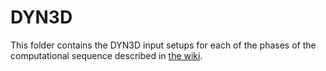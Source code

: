 # DYN3D
This folder contains the DYN3D input setups for each of the phases of the computational sequence described in [the wiki](https://github.gatech.edu/dkotlyar6/LEUplus/wiki/Modelling-and-Assumptions#The-Computational-Sequence).